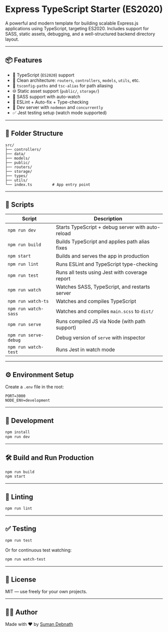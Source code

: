 # Express TypeScript Starter (ES2020)

A powerful and modern template for building scalable Express.js applications using TypeScript, targeting ES2020. Includes support for SASS, static assets, debugging, and a well-structured backend directory layout.

---

## 📦 Features

- 🚀 TypeScript (`ES2020`) support
- 🧠 Clean architecture: `routers`, `controllers`, `models`, `utils`, etc.
- 🎯 `tsconfig-paths` and `tsc-alias` for path aliasing
- 🌐 Static asset support (`public/`, `storage/`)
- 🎨 SASS support with auto-watch
- 🧹 ESLint + Auto-fix + Type-checking
- 🔁 Dev server with `nodemon` and `concurrently`
- ✅ Jest testing setup (watch mode supported)

---

## 🧬 Folder Structure

```
src/
├── controllers/
├── data/
├── models/
├── public/
├── routers/
├── storage/
├── types/
├── utils/
└── index.ts         # App entry point
```

---

## 🚀 Scripts

| Script              | Description                                              |
|---------------------|----------------------------------------------------------|
| `npm run dev`       | Starts TypeScript + debug server with auto-reload       |
| `npm run build`     | Builds TypeScript and applies path alias fixes          |
| `npm start`         | Builds and serves the app in production                 |
| `npm run lint`      | Runs ESLint and TypeScript type-checking                |
| `npm run test`      | Runs all tests using Jest with coverage report          |
| `npm run watch`     | Watches SASS, TypeScript, and restarts server           |
| `npm run watch-ts`  | Watches and compiles TypeScript                         |
| `npm run watch-sass`| Watches and compiles `main.scss` to `dist/`             |
| `npm run serve`     | Runs compiled JS via Node (with path support)           |
| `npm run serve-debug`| Debug version of `serve` with inspector                |
| `npm run watch-test`| Runs Jest in watch mode                                 |

---

## ⚙️ Environment Setup

Create a `.env` file in the root:

```env
PORT=3000
NODE_ENV=development
```

---

## 🧪 Development

```bash
npm install
npm run dev
```

---

## 🛠️ Build and Run Production

```bash
npm run build
npm start
```

---

## 🔧 Linting

```bash
npm run lint
```

---

## ✅ Testing

```bash
npm run test
```

Or for continuous test watching:

```bash
npm run watch-test
```

---

## 📜 License

MIT — use freely for your own projects.

---

## 👨‍💻 Author

Made with ❤️ by [Suman Debnath](https://github.com/SUMExXx)
